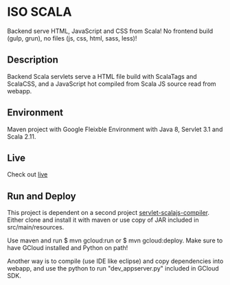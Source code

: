 # ISO SCALA

Backend serve HTML, JavaScript and CSS from Scala! No frontend build (gulp, grun), no files (js, css, html, sass, less)!

## Description

Backend Scala servlets serve a HTML file build with ScalaTags and ScalaCSS, and a JavaScript hot compiled from Scala JS source read from webapp. 

## Environment

Maven project with Google Fleixble Environment with Java 8, Servlet 3.1 and Scala 2.11.

## Live

Check out [live](https://iso-scala-us.appspot.com/)

## Run and Deploy

This project is dependent on a second project [servlet-scalajs-compiler](https://github.com/AIMMOTH/scala-js-compiler/tree/servlet-compiler). Either clone and install it with maven or use copy of JAR included in src/main/resources.

Use maven and run $ mvn gcloud:run or $ mvn gcloud:deploy. Make sure to have GCloud installed and Python on path!

Another way is to compile (use IDE like eclipse) and copy dependencies into webapp, and use the python to run "dev_appserver.py" included in GCloud SDK.

